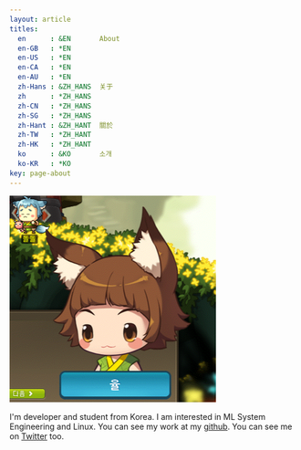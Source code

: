 ```yaml
---
layout: article
titles:
  en      : &EN       About
  en-GB   : *EN
  en-US   : *EN
  en-CA   : *EN
  en-AU   : *EN
  zh-Hans : &ZH_HANS  关于
  zh      : *ZH_HANS
  zh-CN   : *ZH_HANS
  zh-SG   : *ZH_HANS
  zh-Hant : &ZH_HANT  關於
  zh-TW   : *ZH_HANT
  zh-HK   : *ZH_HANT
  ko      : &KO       소개
  ko-KR   : *KO
key: page-about
---
```


<img src="/assets/profile-placeholder.png" title="Profile Picture" class="profile">

I'm developer and student from Korea. I am interested in ML System Engineering and Linux. You can see my work at my [github](https://github.com/ryul99/). You can see me on [Twitter](https://twitter.com/ryul99_dev) too.

